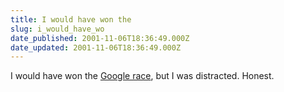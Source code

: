 ```yaml
---
title: I would have won the
slug: i_would_have_wo
date_published: 2001-11-06T18:36:49.000Z
date_updated: 2001-11-06T18:36:49.000Z
---
```


I would have won the [Google race](http://www.camworld.com/journal/2001/11/#05), but I was distracted. Honest.
